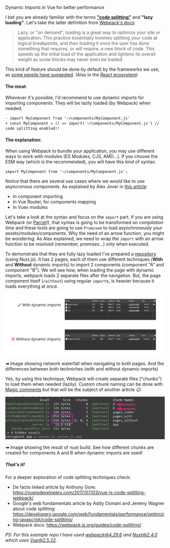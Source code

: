 Dynamic Imports in Vue for better performance

I bet you are already familiar with the terms
[**"code splitting"**](https://webpack.js.org/guides/code-splitting/) and **"lazy loading"**.
Let's take the latter definition from
[Webpack's docs](https://webpack.js.org/guides/lazy-loading):

> Lazy, or "on demand", loading is a great way to optimize your site or application.
> This practice essentially involves splitting your code at logical breakpoints,
> and then loading it once the user has done something that requires, or will require,
> a new block of code. This speeds up the initial load of the application
> and lightens its overall weight as some blocks may never even be loaded.

This kind of feature should be done by default by the frameworks we use, as
[some people have suggested](https://twitter.com/slightlylate/status/1018880523446337536).
(Also in the [React ecosystem](https://twitter.com/slightlylate/status/1031934342132461568))

#### The meat:

Whenever it's possible, I'd recommend to use dynamic imports for importing components.
They will be lazily loaded (by Webpack) when needed.

```
- import MyComponent from '~/components/MyComponent.js'
+ const MyComponent = () => import('~/components/MyComponent.js') // code splitting enabled!!
```

#### The explanation:

When using Webpack to bundle your application, you may use different ways to work with modules
(ES Modules, CJS, AMD...). If you choose the ESM way (which is the recommended), you will have this
kind of syntax:

```
import MyComponent from '~/components/MyComponent.js';
```

Notice that there are several use cases where we would like to use asyncronous components.
As explained by Alex Jover in
[this article](https://alexjover.com/blog/lazy-load-in-vue-using-webpack-s-code-splitting/):

- In component importing
- In Vue Router, for components mapping
- In Vuex modules

Let's take a look at the syntax and focus on the `import` part.
If you are using Webpack (or [Parcel](https://parceljs.org)!),
that syntax is going to be transformed on _compilation time_ and these tools are going to use
`Promise`s to load asynchronously your assets/modules/components. Why the need of an arrow function,
you might be wondering: As Alex explained, we need to wrap the `import` with an arrow function to
be resolved (remember, promises...) only when executed.

To demonstrate that they are fully lazy loaded I've prepared a
[repository](https://github.com/gangsthub/dynamic-imports-example)
(using Nuxt.js). It has 2 pages, each of them use different techniques (**With** and **Without**
dynamic imports) to import 2 components (component "A" and component "B"). We will see how, when
loading the page with dynamic imports, webpack loads 2 separate files after the navigation. But,
the page component itself (`/without`) using regular `import`s, is heavier because it loads
everything at once.

<img
src="assets/network.png"
alt="Image showing network waterfall."
aria-describedby="desc1">

<p id="desc1"><i role="img" aria-label="Arrow right emoji">➡</i> Image showing network waterfall when
navigating to both pages. And the differences between both techniches (with and without dynamic
imports)</p>

Yes, by using this technique, Webpack will create separate files ("chunks")
to load them when needed (lazily). Custom chunk naming can be done with
[Magic comments](https://webpack.js.org/api/module-methods/#magic-comments) but
that will be the subject of another article <i role="img" aria-label="Wink emoji">😉</i>.

<img
src="assets/chunks.png"
alt="Image showing the result of nuxt build."
aria-describedby="desc2">

<p id="desc2"><i role="img" aria-label="Arrow right emoji">➡</i> Image showing the result of nuxt build.
See how different chunks are created for components A and B when dynamic imports are used!</p>

##### That's it!

For a deeper exploration of code splitting techniques check:

- De facto linked article by Anthony Gore: https://vuejsdevelopers.com/2017/07/03/vue-js-code-splitting-webpack/
- Google's web fundamentals article by Addy Osmani and Jeremy Wagner about code splitting:
  https://developers.google.com/web/fundamentals/performance/optimizing-javascript/code-splitting/
- Webpack docs: https://webpack.js.org/guides/code-splitting/

_PS: For this example repo I have used webpack@4.29.6 and Nuxt@2.4.0 which uses Vue@2.5.22._
